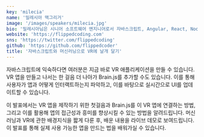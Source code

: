 ```yaml
---
key: 'milecia'
name: '밀레시아 맥그리거'
image: '/images/speakers/milecia.jpg'
bio: '밀레시아님은 시니어 소프트웨어 엔지니어로서 자바스크립트, Angular, React, Node, PHP, Python. .NET, SQL, AWS, Heroku, Azure 및 기타 웹 앱을 구축하기 위한 많은 도구를 사용해왔습니다. 기계와 항공우주공학 석사이기도 하며 머신러닝과 로봇공학에 관한 연구를 출판하기도 했습니다. 사람들이 직접 프로젝트를 통해 웹 개발을 배울 수 있도록 2017년 Flipped Coding을 시작했으며,  freeCodeCamp를 포함한 여러 매체에 소프트웨어의 다방면을 다루는 기사를 게재하고 있습니다. 지구 곳곳을 여행하며 머신러닝, PWA, 기술 경력 관리 등 개발에 관한 다양한 주제에 대해 발표하기도 합니다.'
website: 'https://flippedcoding.com'
sns: 'https://twitter.com/flippedcoding'
github: 'https://github.com/flippedcoder'
title: '자바스크립트와 머신러닝으로 VR에 날개 달기'
---
```


자바스크립트에 익숙하다면 여러분은 지금 바로 VR 애플리케이션을 만들 수 있습니다. VR 앱을 만들고 나서는 한 걸음 더 나아가 Brain.js를 추가할 수도 있습니다. 이를 통해 사용자가 앱과 어떻게 인터랙트하는지 파악하고, 이를 바탕으로 실시간으로 UI를 업데이트할 수 있습니다.

이 발표에서는 VR 앱을 제작하기 위한 첫걸음과 Brain.js를 이 VR 앱에 연결하는 방법, 그리고 이를 활용해 앱의 접근성과 흥미를 향상시킬 수 있는 방법을 알려드립니다. 머신러닝과 VR에 관한 배경지식을 짧게 다룬 후, 배운 내용을 라이브 데모로 보여드립니다. 이 발표를 통해 실제 사용 가능한 앱을 만드는 법을 배워가실 수 있습니다.
